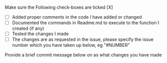 Make sure the Following check-boxes are ticked [X]
- [ ] Added proper comments in the code I have added or changed
- [ ] Documented the commands in Readme.md to execute to the function I created (if any)
- [ ] Tested the changes I made
- [ ] The changes are as requested in the issue, 
please specify the issue number which you have taken up below, eg "#NUMBER"
  
Provide a brief commit message below on as what changes you have made
